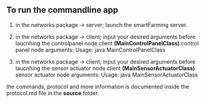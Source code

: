 ## To run the commandline app
1. in the networks package -> server; launch the smartFarming server.
2. in the networks package -> client; input your desired arguments before laucnhing the controlpanel node client **(MainControlPanelClass)**
  control panel node arguments:
Usage: java MainControlPanelClass <actuatorId> <nodeId> <isOn>

2. in the networks package -> client; input your desired arguments before laucnhing the sensor actuator node client **(MainSensorActuatorClass)**
   sensor actuator node arguments:
Usage: java MainSensorActuatorClass <nodeId> <actuatorId> <actuatorType> <isOn> <sensorType> <sensorValue>


the commands, protocol and more information is documented inside the protocol.md file in the **source** folder.
